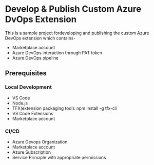 # Develop & Publish Custom Azure DvOps Extension
This is a sample project fordeveloping and publishing the custom Azure DevOps extension which contains-
- Marketplace account
- Azure DevOps interaction through PAT token
- Azure DevOps pipeline

## Prerequisites
### Local Development
- VS Code
- Node.js 
- TFX(extension packaging tool): npm install -g tfx-cli
- VS Code Extensions
- Marketplace account

### CI/CD
- Azure Devops Organization
- Marketplace account
- Azure Subscription
- Service Principle with appropriate permissions 
